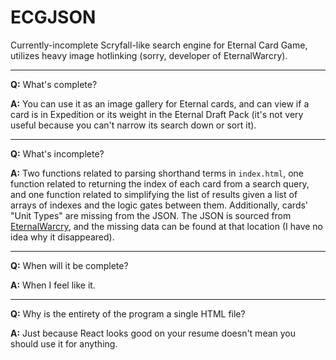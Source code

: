 # ECGJSON

Currently-incomplete Scryfall-like search engine for Eternal Card Game, utilizes heavy image hotlinking (sorry, developer of EternalWarcry).

---

**Q:** What's complete?

**A:** You can use it as an image gallery for Eternal cards, and can view if a card is in Expedition or its weight in the Eternal Draft Pack (it's not very useful because you can't narrow its search down or sort it).

---

**Q:** What's incomplete?

**A:** Two functions related to parsing shorthand terms in `index.html`, one function related to returning the index of each card from a search query, and one function related to simplifying the list of results given a list of arrays of indexes and the logic gates between them. Additionally, cards' "Unit Types" are missing from the JSON. The JSON is sourced from [EternalWarcry](https://eternalwarcry.com/cards/download), and the missing data can be found at that location (I have no idea why it disappeared).

---

**Q:** When will it be complete?

**A:** When I feel like it.

---

**Q:** Why is the entirety of the program a single HTML file?

**A:** Just because React looks good on your resume doesn't mean you should use it for anything.
